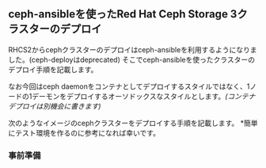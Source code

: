 ## ceph-ansibleを使ったRed Hat Ceph Storage 3クラスターのデプロイ
RHCS2からcephクラスターのデプロイはceph-ansibleを利用するようになりました。(ceph-deployはdeprecated)
そこでceph-ansibleを使ったクラスターのデプロイ手順を記載します。

なお今回はceph daemonをコンテナとしてデプロイするスタイルではなく、1ノードの1デーモンをデプロイするオーソドックスなスタイルとします。*(コンテナデプロイは別機会に書きます)*


次のようなイメージのcephクラスターをデプロイする手順を記載します。
*簡単にテスト環境を作るのに参考になれば幸いです。

### 事前準備
